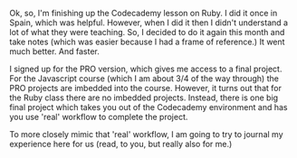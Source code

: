 Ok, so, I'm finishing up the Codecademy lesson on Ruby. I did it once in Spain, which was helpful. However, when I did it then I didn't understand a lot of what they were teaching. So, I decided to do it again this month and take notes (which was easier because I had a frame of reference.) It went much better. And faster.

I signed up for the PRO version, which gives me access to a final project. For the Javascript course (which I am about 3/4 of the way through) the PRO projects are imbedded into the course. However, it turns out that for the Ruby class there are no imbedded projects. Instead, there is one big final project which takes you out of the Codecademy environment and has you use 'real' workflow to complete the project.

To more closely mimic that 'real' workflow, I am going to try to journal my experience here for us (read, to you, but really also for me.)
